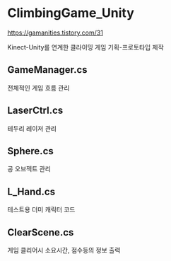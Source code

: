 # ClimbingGame_Unity
https://gamanities.tistory.com/31

Kinect-Unity를 연계한 클라이밍 게임 기획-프로토타입 제작

## GameManager.cs

전체적인 게임 흐름 관리

## LaserCtrl.cs

테두리 레이저 관리

## Sphere.cs	

공 오브젝트 관리

## L_Hand.cs	

테스트용 더미 캐릭터 코드

## ClearScene.cs

게임 클리어시 소요시간, 점수등의 정보 출력
